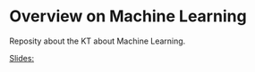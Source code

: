 # Overview on Machine Learning 
Reposity about the KT about Machine Learning.

[Slides:](https://www.canva.com/design/DAFuzpJ3Yh4/Nga-M7yv3OPYQyie9Y1qFw/edit?utm_content=DAFuzpJ3Yh4&utm_campaign=designshare&utm_medium=link2&utm_source=sharebutton)



